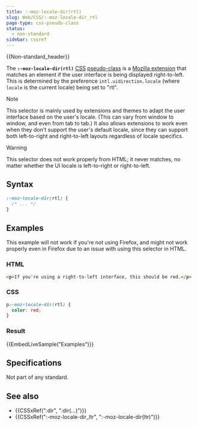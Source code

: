 ```yaml
---
title: :-moz-locale-dir(rtl)
slug: Web/CSS/:-moz-locale-dir_rtl
page-type: css-pseudo-class
status:
  - non-standard
sidebar: cssref
---
```


{{Non-standard_header}}

The **`:-moz-locale-dir(rtl)`** [CSS](/en-US/docs/Web/CSS) [pseudo-class](/en-US/docs/Web/CSS/Reference/Selectors/Pseudo-classes) is a [Mozilla extension](/en-US/docs/Web/CSS/Reference/Mozilla_extensions) that matches an element if the user interface is being displayed right-to-left. This is determined by the preference `intl.uidirection.locale` (where `locale` is the current locale) being set to "rtl".

> [!NOTE]
> This selector is mainly used by extensions and themes to adapt the user interface based on the user's locale. (This can vary from window to window, and even from tab to tab.) It also allows extensions to work even when they don't support the user's default locale, since they can support both left-to-right and right-to-left layouts regardless of locale specifics.

> [!WARNING]
> This selector does not work properly from HTML; it never matches, no matter whether the UI locale is left-to-right or right-to-left.

## Syntax

```css
:-moz-locale-dir(rtl) {
  /* ... */
}
```

## Examples

This example will not work if you're not using Firefox, and might not work properly even in Firefox due to an issue with using this selector in HTML.

### HTML

```html
<p>If you're using a right-to-left interface, this should be red.</p>
```

### CSS

```css
p:-moz-locale-dir(rtl) {
  color: red;
}
```

### Result

{{EmbedLiveSample("Examples")}}

## Specifications

Not part of any standard.

## See also

- {{CSSxRef(":dir", ":dir(…)")}}
- {{CSSxRef(":-moz-locale-dir_ltr", ":-moz-locale-dir(ltr)")}}
